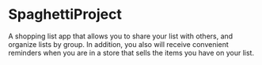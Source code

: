 # SpaghettiProject
A shopping list app that allows you to share your list with others, and organize lists by group. In addition, you also will receive convenient reminders when you are in a store that sells the items you have on your list.
